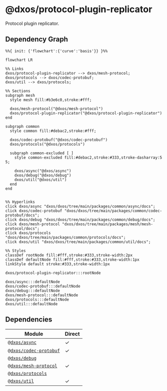 # @dxos/protocol-plugin-replicator

Protocol plugin replicator.

## Dependency Graph

```mermaid
%%{ init: {'flowchart':{'curve':'basis'}} }%%

flowchart LR

%% Links
dxos/protocol-plugin-replicator --> dxos/mesh-protocol;
dxos/protocols --> dxos/codec-protobuf;
dxos/util --> dxos/protocols;

%% Sections
subgraph mesh
  style mesh fill:#b3e6c0,stroke:#fff;

  dxos/mesh-protocol("@dxos/mesh-protocol")
  dxos/protocol-plugin-replicator("@dxos/protocol-plugin-replicator")
end

subgraph common
  style common fill:#debac2,stroke:#fff;

  dxos/codec-protobuf("@dxos/codec-protobuf")
  dxos/protocols("@dxos/protocols")

  subgraph common-excluded [ ]
    style common-excluded fill:#debac2,stroke:#333,stroke-dasharray:5 5;

    dxos/async("@dxos/async")
    dxos/debug("@dxos/debug")
    dxos/util("@dxos/util")
  end
end


%% Hyperlinks
click dxos/async "dxos/dxos/tree/main/packages/common/async/docs";
click dxos/codec-protobuf "dxos/dxos/tree/main/packages/common/codec-protobuf/docs";
click dxos/debug "dxos/dxos/tree/main/packages/common/debug/docs";
click dxos/mesh-protocol "dxos/dxos/tree/main/packages/mesh/mesh-protocol/docs";
click dxos/protocols "dxos/dxos/tree/main/packages/common/protocols/docs";
click dxos/util "dxos/dxos/tree/main/packages/common/util/docs";

%% Styles
classDef rootNode fill:#fff,stroke:#333,stroke-width:2px
classDef defaultNode fill:#fff,stroke:#333,stroke-width:1px
linkStyle default stroke:#333,stroke-width:1px

dxos/protocol-plugin-replicator:::rootNode

dxos/async:::defaultNode
dxos/codec-protobuf:::defaultNode
dxos/debug:::defaultNode
dxos/mesh-protocol:::defaultNode
dxos/protocols:::defaultNode
dxos/util:::defaultNode
```

## Dependencies

| Module | Direct |
|---|---|
| [`@dxos/async`](../../../common/async/docs/README.md) | &check; |
| [`@dxos/codec-protobuf`](../../../common/codec-protobuf/docs/README.md) | &check; |
| [`@dxos/debug`](../../../common/debug/docs/README.md) |  |
| [`@dxos/mesh-protocol`](../../mesh-protocol/docs/README.md) | &check; |
| [`@dxos/protocols`](../../../common/protocols/docs/README.md) |  |
| [`@dxos/util`](../../../common/util/docs/README.md) | &check; |
